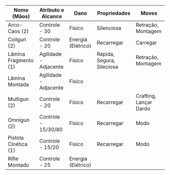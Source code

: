 | Nome (Mãos)          | Atributo e Alcance    | Dano               | Propriedades              | Moves                  |
| -------------------- | --------------------- | ------------------ | ------------------------- | ---------------------- |
| Arco-Caos (2)        | Controle - 30         | Físico             | Silenciosa                | Retração, Montagem     |
| Coilgun (2)          | Controle - 20         | Energia (Elétrico) | Recarregar                | Carregar               |
| Lâmina Fragmento (1) | Agilidade - Adjacente | Físico             | Rápida, Segura, Sileciosa | Retração, Montagem     |
| Lâmina Montada       | Agilidade - Adjacente | Físico             |                           |                        |
| Multigun (2)         | Controle - 20         | Físico             | Recarregar                | Crafting, Lançar Dardo |
| Omnigun (2)          | Controle - 15/30/80   | Físico             | Recarregar                | Modo                   |
| Pistola Cinética (1) | Controle - 15/20      | Físico             | Recarregar                | Modo                   |
| Rifle Montado        | Controle - 25         | Energia (Elétrico) |                           |                        |
